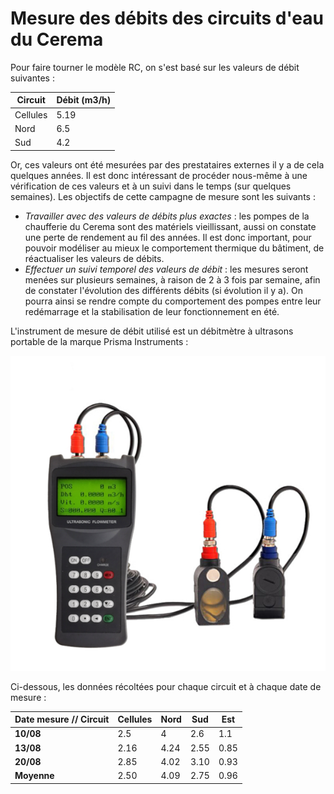 # Mesure des débits des circuits d'eau du Cerema 

Pour faire tourner le modèle RC, on s'est basé sur les valeurs de débit suivantes : 

Circuit | Débit (m3/h)  
--|--
Cellules | 5.19
Nord | 6.5
Sud | 4.2 

Or, ces valeurs ont été mesurées par des prestataires externes il y a de cela quelques années. Il est donc intéressant de procéder nous-même à une vérification de ces valeurs 
et à un suivi dans le temps (sur quelques semaines). Les objectifs de cette campagne de mesure sont les suivants :

* *Travailler avec des valeurs de débits plus exactes* : les pompes de la chaufferie du Cerema sont des matériels vieillissant, aussi on constate une perte de rendement au fil 
des années. Il est donc important, pour pouvoir modéliser au mieux le comportement thermique du bâtiment, de réactualiser les valeurs de débits. 
* *Effectuer un suivi temporel des valeurs de débit* : les mesures seront menées sur plusieurs semaines, à raison de 2 à 3 fois par semaine, afin de constater l'évolution des
différents débits (si évolution il y a). On pourra ainsi se rendre compte du comportement des pompes entre leur redémarrage et la stabilisation de leur fonctionnement en été. 

L'instrument de mesure de débit utilisé est un débitmètre à ultrasons portable de la marque Prisma Instruments : 

![débitmètre Prisma](prisma.jpg)

Ci-dessous, les données récoltées pour chaque circuit et à chaque date de mesure :

Date mesure // Circuit | Cellules | Nord | Sud | Est
 --|--|--|--|--
 **10/08** | 2.5 | 4 | 2.6 | 1.1
 **13/08** | 2.16 | 4.24 | 2.55 | 0.85 
 **20/08** | 2.85 | 4.02 | 3.10 | 0.93
 **Moyenne** | 2.50 | 4.09 | 2.75 | 0.96


